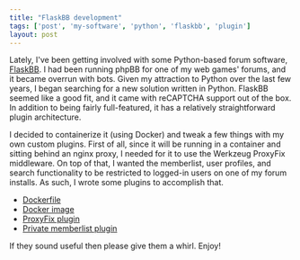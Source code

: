 ```yaml
---
title: "FlaskBB development"
tags: ['post', 'my-software', 'python', 'flaskbb', 'plugin']
layout: post
---
```


Lately, I've been getting involved with some Python-based forum software,
[FlaskBB](https://github.com/sh4nks/flaskbb). I had been running phpBB for one
of my web games' forums, and it became overrun with bots. Given my attraction
to Python over the last few years, I began searching for a new solution written
in Python. FlaskBB seemed like a good fit, and it came with reCAPTCHA support
out of the box. In addition to being fairly full-featured, it has a relatively
straightforward plugin architecture.

I decided to containerize it (using Docker) and tweak a few things with my own
custom plugins. First of all, since it will be running in a container and
sitting behind an nginx proxy, I needed for it to use the Werkzeug ProxyFix
middleware. On top of that, I wanted the memberlist, user profiles, and search
functionality to be restricted to logged-in users on one of my forum installs.
As such, I wrote some plugins to accomplish that.

* [Dockerfile](https://github.com/haliphax/flaskbb-dockerfile/)
* [Docker image](https://hub.docker.com/r/haliphax/flaskbb/)
* [ProxyFix plugin](https://github.com/haliphax/flaskbb-plugin-proxyfix/)
* [Private memberlist plugin](https://github.com/haliphax/flaskbb-plugin-private-memberlist/)

If they sound useful then please give them a whirl. Enjoy!
